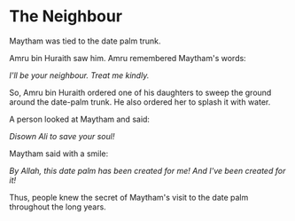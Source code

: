 The Neighbour
=============

Maytham was tied to the date palm trunk.

Amru bin Huraith saw him. Amru remembered Maytham's words:

*I'll be your neighbour. Treat me kindly.*

So, Amru bin Huraith ordered one of his daughters to sweep the ground
around the date-palm trunk. He also ordered her to splash it with water.

A person looked at Maytham and said:

*Disown Ali to save your soul!*

Maytham said with a smile:

*By Allah, this date palm has been created for me! And I've been created
for it!*

Thus, people knew the secret of Maytham's visit to the date palm
throughout the long years.


